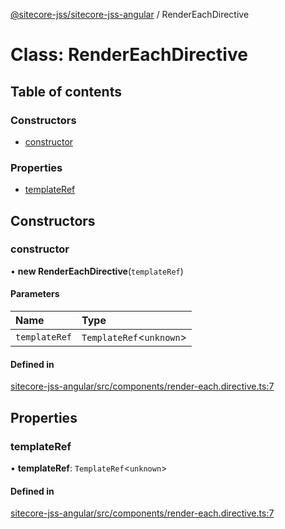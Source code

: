 [@sitecore-jss/sitecore-jss-angular](../README.md) / RenderEachDirective

# Class: RenderEachDirective

## Table of contents

### Constructors

- [constructor](RenderEachDirective.md#constructor)

### Properties

- [templateRef](RenderEachDirective.md#templateref)

## Constructors

### constructor

• **new RenderEachDirective**(`templateRef`)

#### Parameters

| Name | Type |
| :------ | :------ |
| `templateRef` | `TemplateRef`<`unknown`\> |

#### Defined in

[sitecore-jss-angular/src/components/render-each.directive.ts:7](https://github.com/Sitecore/jss/blob/aebc39389/packages/sitecore-jss-angular/src/components/render-each.directive.ts#L7)

## Properties

### templateRef

• **templateRef**: `TemplateRef`<`unknown`\>

#### Defined in

[sitecore-jss-angular/src/components/render-each.directive.ts:7](https://github.com/Sitecore/jss/blob/aebc39389/packages/sitecore-jss-angular/src/components/render-each.directive.ts#L7)
